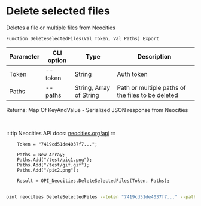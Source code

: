﻿---
sidebar_position: 3
---

# Delete selected files
 Deletes a file or multiple files from Neocities



`Function DeleteSelectedFiles(Val Token, Val Paths) Export`

  | Parameter | CLI option | Type | Description |
  |-|-|-|-|
  | Token | --token | String | Auth token |
  | Paths | --paths | String, Array of String | Path or multiple paths of the files to be deleted |

  
  Returns:  Map Of KeyAndValue - Serialized JSON response from Neocities

<br/>

:::tip
Neocities API docs: [neocities.org/api](https://neocities.org/api)
:::
<br/>


```bsl title="Code example"
    Token = "7419cd51de4037f7...";

    Paths = New Array;
    Paths.Add("/test/pic1.png");
    Paths.Add("/test/gif.gif");
    Paths.Add("/pic2.png");

    Result = OPI_Neocities.DeleteSelectedFiles(Token, Paths);
```



```sh title="CLI command example"
    
oint neocities DeleteSelectedFiles --token "7419cd51de4037f7..." --paths %paths%

```

```json title="Result"

```

